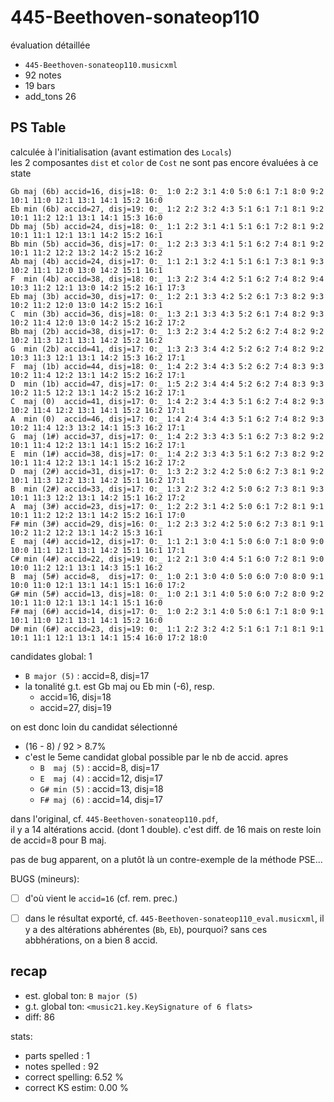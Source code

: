 # 445-Beethoven-sonateop110
évaluation détaillée

- `445-Beethoven-sonateop110.musicxml` 
- 92 notes
- 19 bars
- add_tons 26

## PS Table 
calculée à l'initialisation (avant estimation des `Locals`)  
les 2 composantes `dist` et `color` de `Cost` ne sont pas encore évaluées à ce state
```
Gb maj (6b) accid=16, disj=18: 0:_ 1:0 2:2 3:1 4:0 5:0 6:1 7:1 8:0 9:2 10:1 11:0 12:1 13:1 14:1 15:2 16:0 
Eb min (6b) accid=27, disj=19: 0:_ 1:2 2:2 3:2 4:3 5:1 6:1 7:1 8:1 9:2 10:1 11:2 12:1 13:1 14:1 15:3 16:0 
Db maj (5b) accid=24, disj=18: 0:_ 1:1 2:2 3:1 4:1 5:1 6:1 7:2 8:1 9:2 10:1 11:1 12:1 13:1 14:2 15:2 16:1 
Bb min (5b) accid=36, disj=17: 0:_ 1:2 2:3 3:3 4:1 5:1 6:2 7:4 8:1 9:2 10:1 11:2 12:2 13:2 14:2 15:2 16:2 
Ab maj (4b) accid=24, disj=17: 0:_ 1:1 2:1 3:2 4:1 5:1 6:1 7:3 8:1 9:3 10:2 11:1 12:0 13:0 14:2 15:1 16:1 
F  min (4b) accid=38, disj=18: 0:_ 1:3 2:2 3:4 4:2 5:1 6:2 7:4 8:2 9:4 10:3 11:2 12:1 13:0 14:2 15:2 16:1 17:3 
Eb maj (3b) accid=30, disj=17: 0:_ 1:2 2:1 3:3 4:2 5:2 6:1 7:3 8:2 9:3 10:2 11:2 12:0 13:0 14:2 15:2 16:1 
C  min (3b) accid=36, disj=18: 0:_ 1:3 2:1 3:3 4:3 5:2 6:1 7:4 8:2 9:3 10:2 11:4 12:0 13:0 14:2 15:2 16:2 17:2 
Bb maj (2b) accid=38, disj=17: 0:_ 1:3 2:2 3:4 4:2 5:2 6:2 7:4 8:2 9:2 10:2 11:3 12:1 13:1 14:2 15:2 16:2 
G  min (2b) accid=41, disj=17: 0:_ 1:3 2:3 3:4 4:2 5:2 6:2 7:4 8:2 9:2 10:3 11:3 12:1 13:1 14:2 15:3 16:2 17:1 
F  maj (1b) accid=44, disj=18: 0:_ 1:4 2:2 3:4 4:3 5:2 6:2 7:4 8:3 9:3 10:2 11:4 12:2 13:1 14:2 15:2 16:2 17:1 
D  min (1b) accid=47, disj=17: 0:_ 1:5 2:2 3:4 4:4 5:2 6:2 7:4 8:3 9:3 10:2 11:5 12:2 13:1 14:2 15:2 16:2 17:1 
C  maj (0)  accid=41, disj=17: 0:_ 1:4 2:2 3:4 4:3 5:1 6:2 7:4 8:2 9:3 10:2 11:4 12:2 13:1 14:1 15:2 16:2 17:1 
A  min (0)  accid=46, disj=17: 0:_ 1:4 2:4 3:4 4:3 5:1 6:2 7:4 8:2 9:3 10:2 11:4 12:3 13:2 14:1 15:3 16:2 17:1 
G  maj (1#) accid=37, disj=17: 0:_ 1:4 2:2 3:3 4:3 5:1 6:2 7:3 8:2 9:2 10:1 11:4 12:2 13:1 14:1 15:2 16:2 17:1 
E  min (1#) accid=38, disj=17: 0:_ 1:4 2:2 3:3 4:3 5:1 6:2 7:3 8:2 9:2 10:1 11:4 12:2 13:1 14:1 15:2 16:2 17:2 
D  maj (2#) accid=31, disj=17: 0:_ 1:3 2:2 3:2 4:2 5:0 6:2 7:3 8:1 9:2 10:1 11:3 12:2 13:1 14:2 15:1 16:2 17:1 
B  min (2#) accid=33, disj=17: 0:_ 1:3 2:2 3:2 4:2 5:0 6:2 7:3 8:1 9:3 10:1 11:3 12:2 13:1 14:2 15:1 16:2 17:2 
A  maj (3#) accid=23, disj=17: 0:_ 1:2 2:2 3:1 4:2 5:0 6:1 7:2 8:1 9:1 10:1 11:2 12:2 13:1 14:2 15:2 16:1 17:0 
F# min (3#) accid=29, disj=16: 0:_ 1:2 2:3 3:2 4:2 5:0 6:2 7:3 8:1 9:1 10:2 11:2 12:2 13:1 14:2 15:3 16:1 
E  maj (4#) accid=12, disj=17: 0:_ 1:1 2:1 3:0 4:1 5:0 6:0 7:1 8:0 9:0 10:0 11:1 12:1 13:1 14:2 15:1 16:1 17:1 
C# min (4#) accid=22, disj=19: 0:_ 1:2 2:1 3:0 4:4 5:1 6:0 7:2 8:1 9:0 10:0 11:2 12:1 13:1 14:3 15:1 16:2 
B  maj (5#) accid=8,  disj=17: 0:_ 1:0 2:1 3:0 4:0 5:0 6:0 7:0 8:0 9:1 10:0 11:0 12:1 13:1 14:1 15:1 16:0 17:2 
G# min (5#) accid=13, disj=18: 0:_ 1:0 2:1 3:1 4:0 5:0 6:0 7:2 8:0 9:2 10:1 11:0 12:1 13:1 14:1 15:1 16:0 
F# maj (6#) accid=14, disj=17: 0:_ 1:0 2:2 3:1 4:0 5:0 6:1 7:1 8:0 9:1 10:1 11:0 12:1 13:1 14:1 15:2 16:0 
D# min (6#) accid=23, disj=19: 0:_ 1:1 2:2 3:2 4:2 5:1 6:1 7:1 8:1 9:1 10:1 11:1 12:1 13:1 14:1 15:4 16:0 17:2 18:0
```

candidates global: 1
- `B major (5)` : accid=8,  disj=17
- la tonalité g.t. est Gb maj ou Eb min (-6), resp.
	- accid=16, disj=18
	- accid=27, disj=19  

on est donc loin du candidat sélectionné
- (16 - 8) / 92 > 8.7%
- c'est le 5eme candidat global possible par le nb de accid. apres
	- `B  maj (5)` : accid=8,  disj=17
	- `E  maj (4)` : accid=12, disj=17
	- `G# min (5)` : accid=13, disj=18
	- `F# maj (6)` : accid=14, disj=17

dans l'original, cf. `445-Beethoven-sonateop110.pdf`,  
il y a 14 altérations accid. (dont 1 double).
c'est diff. de 16 mais on reste loin de accid=8 pour B maj.

pas de bug apparent, on a plutôt là un contre-exemple de la méthode PSE...

BUGS (mineurs):
- [ ] d'où vient le `accid=16` (cf. rem. prec.)

- [ ] dans le résultat exporté, cf. `445-Beethoven-sonateop110_eval.musicxml`, 
il y a des altérations abhérentes (`Bb`, `Eb`), pourquoi?
sans ces abbhérations, on a bien 8 accid.

## recap

- est. global ton: `B major (5)` 
- g.t. global ton: `<music21.key.KeySignature of 6 flats>`
- diff: 86

stats:
- parts spelled   : 1
- notes spelled   : 92
- correct spelling: 6.52 %
- correct KS estim: 0.00 %